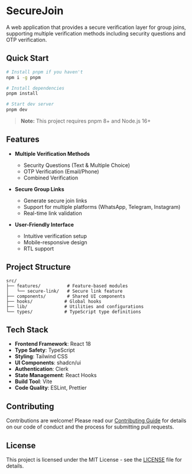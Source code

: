 # SecureJoin

A web application that provides a secure verification layer for group joins, supporting multiple verification methods including security questions and OTP verification.

## Quick Start

```bash
# Install pnpm if you haven't
npm i -g pnpm

# Install dependencies
pnpm install

# Start dev server
pnpm dev
```

> **Note:** This project requires pnpm 8+ and Node.js 16+

## Features

- **Multiple Verification Methods**

  - Security Questions (Text & Multiple Choice)
  - OTP Verification (Email/Phone)
  - Combined Verification

- **Secure Group Links**

  - Generate secure join links
  - Support for multiple platforms (WhatsApp, Telegram, Instagram)
  - Real-time link validation

- **User-Friendly Interface**
  - Intuitive verification setup
  - Mobile-responsive design
  - RTL support

## Project Structure

```
src/
├── features/          # Feature-based modules
│   └── secure-link/   # Secure link feature
├── components/        # Shared UI components
├── hooks/            # Global hooks
├── lib/              # Utilities and configurations
└── types/            # TypeScript type definitions
```

## Tech Stack

- **Frontend Framework**: React 18
- **Type Safety**: TypeScript
- **Styling**: Tailwind CSS
- **UI Components**: shadcn/ui
- **Authentication**: Clerk
- **State Management**: React Hooks
- **Build Tool**: Vite
- **Code Quality**: ESLint, Prettier

## Contributing

Contributions are welcome! Please read our [Contributing Guide](CONTRIBUTING.md) for details on our code of conduct and the process for submitting pull requests.

## License

This project is licensed under the MIT License - see the [LICENSE](LICENSE) file for details.
